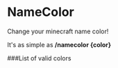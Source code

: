 # NameColor
Change your minecraft name color!

It's as simple as **/namecolor {color}**

###List of valid colors

